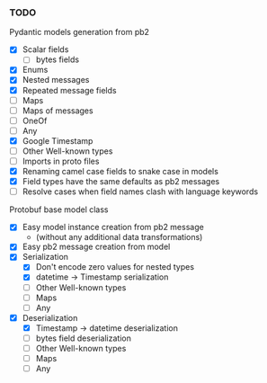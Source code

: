 ### TODO

Pydantic models generation from pb2
  - [x] Scalar fields
    - [ ] bytes fields
  - [x] Enums
  - [x] Nested messages
  - [x] Repeated message fields
  - [ ] Maps
  - [ ] Maps of messages
  - [ ] OneOf
  - [ ] Any
  - [x] Google Timestamp
  - [ ] Other Well-known types
  - [ ] Imports in proto files
  - [x] Renaming camel case fields to snake case in models
  - [x] Field types have the same defaults as pb2 messages
  - [ ] Resolve cases when field names clash with language keywords
  
Protobuf base model class
  - [x] Easy model instance creation from pb2 message
    - (without any additional data transformations)
  - [x] Easy pb2 message creation from model 
  - [x] Serialization
    - [x] Don't encode zero values for nested types
    - [x] datetime -> Timestamp serialization
    - [ ] Other Well-known types
    - [ ] Maps
    - [ ] Any
  - [x] Deserialization
    - [x] Timestamp -> datetime deserialization
    - [ ] bytes field deserialization
    - [ ] Other Well-known types
    - [ ] Maps
    - [ ] Any
